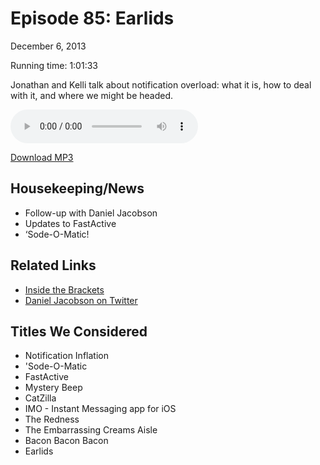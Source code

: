Episode 85: Earlids
====
December 6, 2013

Running time: 1:01:33

Jonathan and Kelli talk about notification overload: what it is, how to deal with it, and where we might be headed.

<audio preload="auto" controls>
    <source src="https://s3.amazonaws.com/nitch/Episode_85_Earlids.mp3" type="audio/mpeg" />
    <source src="https://s3.amazonaws.com/nitch/Episode_85_Earlids.ogg" type="audio/ogg" />
    Your browser does not support HTML5 audio. Please download the episode using the link below.
</audio>

[Download MP3](https://s3.amazonaws.com/nitch/Episode_85_Earlids.mp3 "Episode 85: Earlids")

## Housekeeping/News

* Follow-up with Daniel Jacobson
* Updates to FastActive
* ‘Sode-O-Matic!

## Related Links

* [Inside the Brackets](http://software.intel.com/en-us/html5-roundtable-series "HTML5 Roundtable Series | Intel® Developer Zone")
* [Daniel Jacobson on Twitter](https://twitter.com/daniel_jacobson "Daniel Jacobson (daniel_jacobson) on Twitter")

## Titles We Considered

* Notification Inflation
* 'Sode-O-Matic
* FastActive
* Mystery Beep
* CatZilla
* IMO - Instant Messaging app for iOS
* The Redness
* The Embarrassing Creams Aisle
* Bacon Bacon Bacon
* Earlids